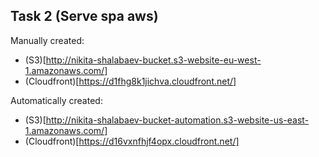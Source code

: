## Task 2 (Serve spa aws)

Manually created:

- (S3)[http://nikita-shalabaev-bucket.s3-website-eu-west-1.amazonaws.com/]
- (Cloudfront)[https://d1fhg8k1jichva.cloudfront.net/]

Automatically created:

- (S3)[http://nikita-shalabaev-bucket-automation.s3-website-us-east-1.amazonaws.com/]
- (Cloudfront)[https://d16vxnfhjf4opx.cloudfront.net/]

